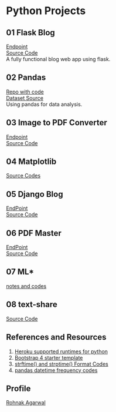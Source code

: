 # Python Projects

## 01 Flask Blog
[Endpoint](https://rrka3flaskblog.herokuapp.com/)  
[Source Code](https://github.com/rrkas/PythonFlaskBlog)  
A fully functional blog web app using flask.  

## 02 Pandas
[Repo with code](https://github.com/rrkas/PythonPanda)  
[Dataset Source](https://insights.stackoverflow.com/survey)  
Using pandas for data analysis.

## 03 Image to PDF Converter
[Endpoint](https://rrka4imagestopdf.herokuapp.com/)  
[Source Code](https://github.com/rrkas/ImgToPdfFlask)

## 04 Matplotlib
[Source Codes](https://github.com/rrkas/matplotlibtutorial)

## 05 Django Blog
[EndPoint](https://rrka5djangoblog.herokuapp.com/)  
[Source Code](https://github.com/rrkas/DjangoTutorial)

## 06 PDF Master
[EndPoint](https://rrka6pdfmaster.herokuapp.com/)  
[Source Code](https://github.com/rrkas/PdfMaster)

## 07 ML*
[notes and codes](https://github.com/rrkas/AI-ML)

## 08 text-share
[Source Code](https://github.com/rrkas/text-share)  



## References and Resources
 1. [Heroku supported runtimes for python](https://devcenter.heroku.com/articles/python-support#supported-runtimes)
 2. [Bootstrap 4 starter template](https://getbootstrap.com/docs/4.0/getting-started/introduction/#starter-template)
 3. [strftime() and strptime() Format Codes](https://docs.python.org/3/library/datetime.html#strftime-and-strptime-format-codes)
 4. [pandas datetime frequency codes](https://pandas.pydata.org/pandas-docs/stable/user_guide/timeseries.html#dateoffset-objects)


## Profile
[Rohnak Agarwal](https://rrka79wal.herokuapp.com/)